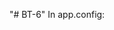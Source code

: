 "# BT-6" 
In app.config: 
<connectionStrings>
	<add name="AnimalManagementDbConnectionString"
     connectionString="Add your connection string here"
     providerName="System.Data.SqlClient" />
</connectionStrings>
